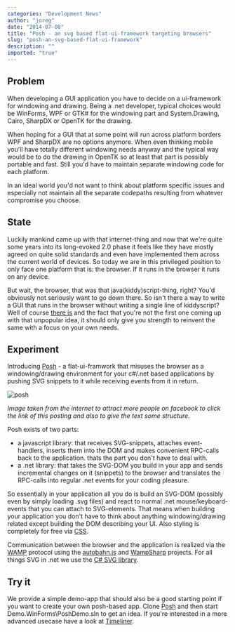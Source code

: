 ```yaml
---
categories: "Development News"
author: "joreg"
date: "2014-07-08"
title: "Posh - an svg based flat-ui-framework targeting browsers"
slug: "posh-an-svg-based-flat-ui-framework"
description: ""
imported: "true"
---
```



## Problem
When developing a GUI application you have to decide on a ui-framework for windowing and drawing. Being a .net developer, typical choices would be WinForms, WPF or GTK# for the windowing part and System.Drawing, Cairo, SharpDX or OpenTK for the drawing. 

When hoping for a GUI that at some point will run across platform borders WPF and SharpDX are no options anymore. When even thinking mobile you'll have totally different windowing needs anyway and the typical way would be to do the drawing in OpenTK so at least that part is possibly portable and fast. Still you'd have to maintain separate windowing code for each platform. 

In an ideal world you'd not want to think about platform specific issues and especially not maintain all the separate codepaths resulting from whatever compromise you choose. 

## State
Luckily mankind came up with that internet-thing and now that we're quite some years into its long-evoked 2.0 phase it feels like they have mostly agreed on quite solid standards and even have implemented them across the current world of devices. So today we are in this privileged position to only face one platform that is: the browser. If it runs in the browser it runs on any device. 

But wait, the browser, that was that java(kiddy)script-thing, right? You'd obviously not seriously want to go down there. So isn't there a way to write a GUI that runs in the browser without writing a single line of kiddyscript? Well of course [there is](https://developer.gnome.org/gtk3/stable/gtk-broadway.html) and the fact that you're not the first one coming up with that unpopular idea, it should only give you strength to reinvent the same with a focus on your own needs.

## Experiment
Introducing [Posh](https://github.com/vvvv/Posh) - a flat-ui-framwork that misuses the browser as a windowing/drawing environment for your c#/.net based applications by pushing SVG snippets to it while receiving events from it in return. 

![posh](http://britishisms.files.wordpress.com/2011/05/posh.jpg)
<!--{SPLIT()}-->
<!--~~~-->
*Image taken from the internet to attract more people on facebook to click the link of this posting and also to give the text some structure.*
<!--~~~-->
<!--{SPLIT}-->

Posh exists of two parts:
* a javascript library: that receives SVG-snippets, attaches event-handlers, inserts them into the DOM and makes convenient RPC-calls back to the application. thats the part you don't have to deal with.
* a .net library: that takes the SVG-DOM you build in your app and sends incremental changes on it (snippets) to the browser and translates the RPC-calls into regular .net events for your coding pleasure. 

So essentially in your application all you do is build an SVG-DOM (possibly even by simply loading .svg files) and react to normal .net mouse/keyboard-events that you can attach to SVG-elements. That means when building your application you don't have to think about anything windowing/drawing related except building the DOM describing your UI. Also styling is completely for free via [CSS](http://en.wikipedia.org/wiki/Cascading_Style_Sheets).

Communication between the browser and the application is realized via the [WAMP](http://wamp.ws/) protocol using the [autobahn.js](http://autobahn.ws/js/) and [WampSharp](https://github.com/vvvv/WampSharp) projects. For all things SVG in .net we use the [C# SVG library](https://github.com/vvvv/SVG).

## Try it
We provide a simple demo-app that should also be a good starting point if you want to create your own posh-based app. Clone [Posh](https://github.com/vvvv/Posh) and then start
 Demo.WinForms\PoshDemo.sln
to get an idea. If you're interested in a more advanced usecase have a look at [Timeliner](https://github.com/vvvv/Timeliner).



